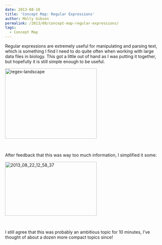```yaml
---
date: 2013-08-18
title: 'Concept Map: Regular Expressions'
author: Molly Gibson
permalink: /2013/08/concept-map-regular-expressions/
tags:
  - Concept Map
---
```

Regular expressions are extremely useful for manipulating and parsing text, which is something I find I need to do quite often when working with large data files in biology. This got a little out of hand as I was putting it together, but hopefully it is still simple enough to be useful. [  
][1]

[<img class="alignnone size-medium wp-image-3926" alt="regex-landscape" src="http://teaching.software-carpentry.org/wp-content/uploads/2013/08/regex-landscape-300x231.jpg" width="300" height="231" />][2]

&nbsp;

After feedback that this was way too much information, I simplified it some:

[<img class="alignnone size-medium wp-image-4071" alt="2013_08_22_12_58_37" src="http://teaching.software-carpentry.org/wp-content/uploads/2013/08/2013_08_22_12_58_37-300x177.jpg" width="300" height="177" />][3]

&nbsp;

I still agree that this was probably an ambitious topic for 10 minutes, I&#8217;ve thought of about a dozen more compact topics since!

&nbsp;

&nbsp;

 [1]: http://teaching.software-carpentry.org/wp-content/uploads/2013/08/regex.pdf
 [2]: http://teaching.software-carpentry.org/wp-content/uploads/2013/08/regex-landscape.jpg
 [3]: http://teaching.software-carpentry.org/wp-content/uploads/2013/08/2013_08_22_12_58_37.jpg

